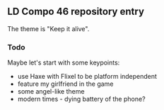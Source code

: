 ## LD Compo 46 repository entry

The theme is "Keep it alive".

### Todo
Maybe let's start with some keypoints:

* use Haxe with Flixel to be platform independent
* feature my girlfriend in the game
* some angel-like theme
* modern times - dying battery of the phone?